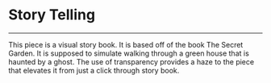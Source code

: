 # Story Telling

***
This piece is a visual story book. It is based off of the book The Secret Garden. It is
supposed to simulate walking through a green house that is haunted by a ghost. The use 
of transparency provides a haze to the piece that elevates it from just a click through 
story book.


